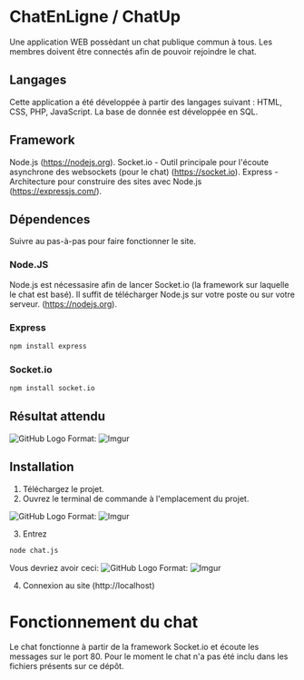 # ChatEnLigne / ChatUp
Une application WEB possèdant un chat publique commun à tous. Les membres doivent être connectés afin de pouvoir rejoindre le chat.

## Langages 
Cette application a été développée à partir des langages suivant : HTML, CSS, PHP, JavaScript.
La base de donnée est développée en SQL.

## Framework
Node.js (https://nodejs.org).
Socket.io - Outil principale pour l'écoute asynchrone des websockets (pour le chat) (https://socket.io).
Express - Architecture pour construire des sites avec Node.js (https://expressjs.com/).

## Dépendences
Suivre au pas-à-pas pour faire fonctionner le site. 

### Node.JS
Node.js est nécessasire afin de lancer Socket.io (la framework sur laquelle le chat est basé).
Il suffit de télécharger Node.js sur votre poste ou sur votre serveur. (https://nodejs.org).

### Express
```sh
npm install express
```
### Socket.io
```sh
npm install socket.io
```
## Résultat attendu 

![GitHub Logo](https://i.imgur.com/Ck6KkSt.png)
Format: ![Imgur](https://i.imgur.com/Ck6KkSt.png)


## Installation

1. Téléchargez le projet.
2. Ouvrez le terminal de commande à l'emplacement du projet. 

![GitHub Logo](https://i.imgur.com/8MAdNJC.png)
Format: ![Imgur](https://i.imgur.com/8MAdNJC.png)

3. Entrez 

```sh
node chat.js
```
Vous devriez avoir ceci:
![GitHub Logo](https://i.imgur.com/L7ZBYq3.png)
Format: ![Imgur](https://i.imgur.com/L7ZBYq3.png)

4. Connexion au site (http://localhost)

# Fonctionnement du chat
Le chat fonctionne à partir de la framework Socket.io et écoute les messages sur le port 80.
Pour le moment le chat n'a pas été inclu dans les fichiers présents sur ce dépôt.
